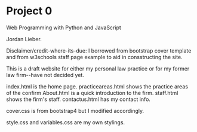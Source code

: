 # Project 0

Web Programming with Python and JavaScript

Jordan Lieber.

Disclaimer/credit-where-its-due: I borrowed from bootstrap cover template and from w3schools staff page example to aid in consstructing the site. 


This is a draft website for either my personal law practice or for my former law firm--have not decided yet.

index.html is the home page.
practiceareas.html shows the practice areas of the confirm
About.html is a quick introduction to the firm.
staff.html shows the firm's staff.
contactus.html has my contact info.

cover.css is from bootstrap4 but I modified accordingly.

style.css and variables.css are my own stylings.
